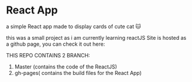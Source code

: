 # React App

a simple React app made to display cards of cute cat 🐱

this was a small project as i am currently learning reactJS 
Site is hosted as a github page, you can check it out here:  

THIS REPO CONTAINS 2 BRANCH:
  1. Master (contains the code of the ReactJS)
  2. gh-pages( contains the build files for the React App)
  
